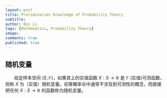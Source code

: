 ```yaml
---
layout: post
title: Preliminaries Knowledge of Probability Theory
subtitle:
author: Bin Li
tags: [Mathematics, Probability Theory]
image: 
comments: true
published: true
---
```



## 随机变量
　　给定样本空间 ${\displaystyle (S,\mathbb {F} )}$，如果其上的实值函数 ${\displaystyle X:S\to \mathbb {R} }$ 是 ${\displaystyle \mathbb {F} }$ (实值)可测函数，则称 ${\displaystyle X}$ 为（实值）随机变量。初等概率论中通常不涉及到可测性的概念，而直接把任何 ${\displaystyle X:S\to \mathbb {R} }$ 的函数称为随机变量。